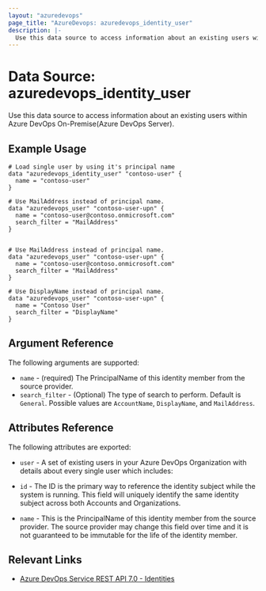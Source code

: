 ```yaml
---
layout: "azuredevops"
page_title: "AzureDevops: azuredevops_identity_user"
description: |-
  Use this data source to access information about an existing users within Azure DevOps.
---
```


# Data Source: azuredevops_identity_user

Use this data source to access information about an existing users within Azure DevOps On-Premise(Azure DevOps Server).

## Example Usage

```hcl
# Load single user by using it's principal name
data "azuredevops_identity_user" "contoso-user" {
  name = "contoso-user"
}

# Use MailAddress instead of principal name.
data "azuredevops_user" "contoso-user-upn" {
  name = "contoso-user@contoso.onmicrosoft.com"
  search_filter = "MailAddress"
}


# Use MailAddress instead of principal name.
data "azuredevops_user" "contoso-user-upn" {
  name = "contoso-user@contoso.onmicrosoft.com"
  search_filter = "MailAddress"
}

# Use DisplayName instead of principal name.
data "azuredevops_user" "contoso-user-upn" {
  name = "Contoso User"
  search_filter = "DisplayName"
}

```

## Argument Reference

The following arguments are supported:

- `name` - (required) The PrincipalName of this identity member from the source provider.
- `search_filter` - (Optional) The type of search to perform. Default is `General`. Possible values are `AccountName`, `DisplayName`, and `MailAddress`.


## Attributes Reference

The following attributes are exported:

  - `user` - A set of existing users in your Azure DevOps Organization with details about every single user which includes:

  - `id` - The ID is the primary way to reference the identity subject while the system is running. This field will uniquely identify the same identity subject across both Accounts and Organizations.
  - `name` - This is the PrincipalName of this identity member from the source provider. The source provider may change this field over time and it is not guaranteed to be immutable for the life of the identity member.


## Relevant Links

- [Azure DevOps Service REST API 7.0 - Identities](https://docs.microsoft.com/en-us/rest/api/azure/devops/ims/?view=azure-devops-rest-7.2)
